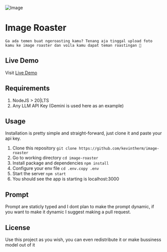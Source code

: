 ![Image](ss1.png)

# Image Roaster

`Ga ada temen buat ngeroasting kamu? Tenang aja tinggal upload foto kamu ke image roaster dan voila kamu dapat teman roastingan 🤣`

## Live Demo

Visit [Live Demo](https://image-roaster.dtherm.shop/)

## Requirements

1. NodeJS > 20|LTS
2. Any LLM API Key (Gemini is used here as an example)

## Usage

Installation is pretty simple and straight-forward, just clone it and paste your api key.

1. Clone this repository `git clone https://github.com/kevintherm/image-roaster`
2. Go to working directory `cd image-roaster`
3. Install package and dependencies `npm install`
4. Configure your env file `cd .env.copy .env`
5. Start the server `npm start`
6. You should see the app is starting is localhost:3000

## Prompt

Prompt are staticly typed and I dont plan to make the prompt dynamic, if you want to make it dynamic I suggest making a pull request.

## License

Use this project as you wish, you can even redistribute it or make bussiness model out of it
